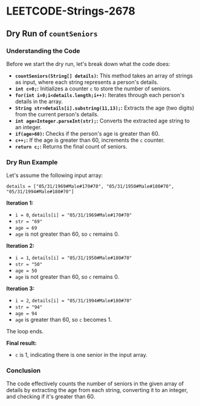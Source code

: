 # LEETCODE-Strings-2678
## Dry Run of `countSeniors`

### Understanding the Code
Before we start the dry run, let's break down what the code does:

- **`countSeniors(String[] details)`:** This method takes an array of strings as input, where each string represents a person's details.
- **`int c=0;`:** Initializes a counter `c` to store the number of seniors.
- **`for(int i=0;i<details.length;i++)`:** Iterates through each person's details in the array.
- **`String str=details[i].substring(11,13);`:** Extracts the age (two digits) from the current person's details.
- **`int age=Integer.parseInt(str);`:** Converts the extracted age string to an integer.
- **`if(age>60)`:** Checks if the person's age is greater than 60.
- **`c++;`:** If the age is greater than 60, increments the `c` counter.
- **`return c;`:** Returns the final count of seniors.

### Dry Run Example
Let's assume the following input array:

```
details = ["05/31/1969#Male#170#70", "05/31/1950#Male#180#70", "05/31/1994#Male#180#70"]
```

**Iteration 1:**
- `i = 0`, `details[i] = "05/31/1969#Male#170#70"`
- `str = "69"`
- `age = 69`
- `age` is not greater than 60, so `c` remains 0.

**Iteration 2:**
- `i = 1`, `details[i] = "05/31/1950#Male#180#70"`
- `str = "50"`
- `age = 50`
- `age` is not greater than 60, so `c` remains 0.

**Iteration 3:**
- `i = 2`, `details[i] = "05/31/1994#Male#180#70"`
- `str = "94"`
- `age = 94`
- `age` is greater than 60, so `c` becomes 1.

The loop ends.

**Final result:**
- `c` is 1, indicating there is one senior in the input array.

### Conclusion
The code effectively counts the number of seniors in the given array of details by extracting the age from each string, converting it to an integer, and checking if it's greater than 60.


